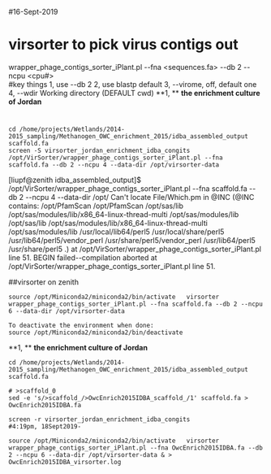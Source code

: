 #16-Sept-2019

# virsorter to pick virus contigs out

wrapper_phage_contigs_sorter_iPlant.pl --fna <sequences.fa> --db 2 --ncpu <cpu#>  
#key things
1, use --db 2
2, use blastp default
3, --virome, off, default one
4, --wdir         Working directory (DEFAULT cwd)
**1, **
**the enrichment culture of Jordan**
# 
```
cd /home/projects/Wetlands/2014-2015_sampling/Methanogen_OWC_enrichment_2015/idba_assembled_output
scaffold.fa
screen -S virsorter_jordan_enrichment_idba_congits
/opt/VirSorter/wrapper_phage_contigs_sorter_iPlant.pl --fna scaffold.fa --db 2 --ncpu 4 --data-dir /opt/virsorter-data
```

[liupf@zenith idba_assembled_output]$ /opt/VirSorter/wrapper_phage_contigs_sorter_iPlant.pl --fna scaffold.fa --db 2 --ncpu 4 --data-dir /opt/
Can't locate File/Which.pm in @INC (@INC contains: /opt/PfamScan /opt/PfamScan /opt/sas/lib /opt/sas/modules/lib/x86_64-linux-thread-multi /opt/sas/modules/lib /opt/sas/lib /opt/sas/modules/lib/x86_64-linux-thread-multi /opt/sas/modules/lib /usr/local/lib64/perl5 /usr/local/share/perl5 /usr/lib64/perl5/vendor_perl /usr/share/perl5/vendor_perl /usr/lib64/perl5 /usr/share/perl5 .) at /opt/VirSorter/wrapper_phage_contigs_sorter_iPlant.pl line 51.
BEGIN failed--compilation aborted at /opt/VirSorter/wrapper_phage_contigs_sorter_iPlant.pl line 51.

##virsorter on zenith
```
source /opt/Miniconda2/miniconda2/bin/activate   virsorter
wrapper_phage_contigs_sorter_iPlant.pl --fna scaffold.fa --db 2 --ncpu 6 --data-dir /opt/virsorter-data

To deactivate the environment when done:
source /opt/Miniconda2/miniconda2/bin/deactivate
```
**1, **
**the enrichment culture of Jordan**
```
cd /home/projects/Wetlands/2014-2015_sampling/Methanogen_OWC_enrichment_2015/idba_assembled_output
scaffold.fa

# >scaffold_0 
sed -e 's/>scaffold_/>OwcEnrich2015IDBA_scaffold_/1' scaffold.fa > OwcEnrich2015IDBA.fa

screen -r virsorter_jordan_enrichment_idba_congits
#4:19pm, 18Sept2019-

source /opt/Miniconda2/miniconda2/bin/activate   virsorter
wrapper_phage_contigs_sorter_iPlant.pl --fna OwcEnrich2015IDBA.fa --db 2 --ncpu 6 --data-dir /opt/virsorter-data & > OwcEnrich2015IDBA_virsorter.log
```
